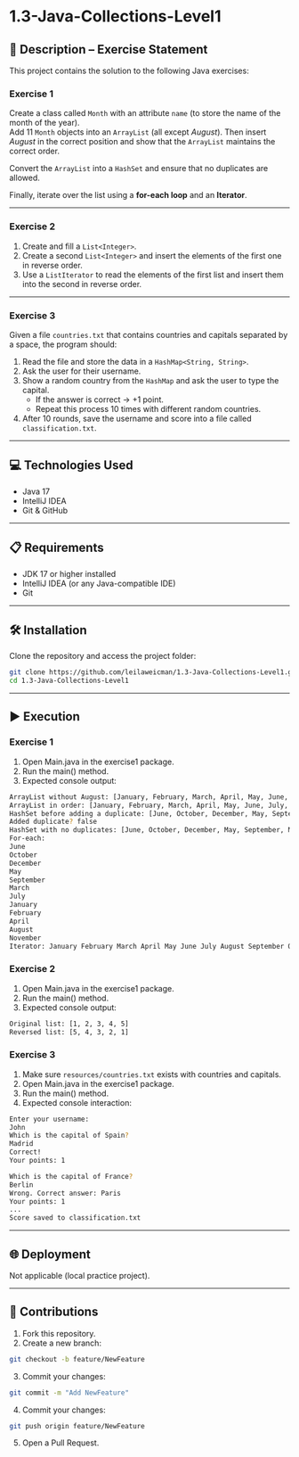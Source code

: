 # 1.3-Java-Collections-Level1

## 📄 Description – Exercise Statement

This project contains the solution to the following Java exercises:

### Exercise 1
Create a class called `Month` with an attribute `name` (to store the name of the month of the year).  
Add 11 `Month` objects into an `ArrayList` (all except *August*). Then insert *August* in the correct position and show that the `ArrayList` maintains the correct order.

Convert the `ArrayList` into a `HashSet` and ensure that no duplicates are allowed.

Finally, iterate over the list using a **for-each loop** and an **Iterator**.

---

### Exercise 2
1. Create and fill a `List<Integer>`.
2. Create a second `List<Integer>` and insert the elements of the first one in reverse order.
3. Use a `ListIterator` to read the elements of the first list and insert them into the second in reverse order.

---

### Exercise 3
Given a file `countries.txt` that contains countries and capitals separated by a space, the program should:

1. Read the file and store the data in a `HashMap<String, String>`.
2. Ask the user for their username.
3. Show a random country from the `HashMap` and ask the user to type the capital.
    - If the answer is correct → +1 point.
    - Repeat this process 10 times with different random countries.
4. After 10 rounds, save the username and score into a file called `classification.txt`.

---

## 💻 Technologies Used
- Java 17  
- IntelliJ IDEA  
- Git & GitHub  

---

## 📋 Requirements
- JDK 17 or higher installed  
- IntelliJ IDEA (or any Java-compatible IDE)  
- Git  

---

## 🛠️ Installation
Clone the repository and access the project folder:

```sh
git clone https://github.com/leilaweicman/1.3-Java-Collections-Level1.git
cd 1.3-Java-Collections-Level1
```

---

## ▶️ Execution

### Exercise 1

1. Open Main.java in the exercise1 package.
2. Run the main() method.
3. Expected console output:

```sh
ArrayList without August: [January, February, March, April, May, June, July, September, October, November, December]
ArrayList in order: [January, February, March, April, May, June, July, August, September, October, November, December]
HashSet before adding a duplicate: [June, October, December, May, September, March, July, January, February, April, August, November]
Added duplicate? false
HashSet with no duplicates: [June, October, December, May, September, March, July, January, February, April, August, November]
For-each: 
June
October
December
May
September
March
July
January
February
April
August
November
Iterator: January February March April May June July August September October November December 
```

### Exercise 2

1. Open Main.java in the exercise1 package.
2. Run the main() method.
3. Expected console output:

```sh
Original list: [1, 2, 3, 4, 5]
Reversed list: [5, 4, 3, 2, 1]
```

### Exercise 3

1. Make sure `resources/countries.txt` exists with countries and capitals.
2. Open Main.java in the exercise1 package.
3. Run the main() method.
4. Expected console interaction:

```sh
Enter your username: 
John
Which is the capital of Spain? 
Madrid
Correct!
Your points: 1

Which is the capital of France? 
Berlin
Wrong. Correct answer: Paris
Your points: 1
...
Score saved to classification.txt

```

---

## 🌐 Deployment
Not applicable (local practice project).


---

## 🤝 Contributions

1. Fork this repository.
2. Create a new branch:
```sh
git checkout -b feature/NewFeature
```
3. Commit your changes:
```sh
git commit -m "Add NewFeature"
```
4. Commit your changes:
```sh
git push origin feature/NewFeature
```
5. Open a Pull Request.
